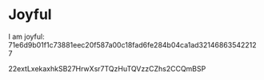 # Joyful

I am joyful: 71e6d9b01f1c73881eec20f587a00c18fad6fe284b04ca1ad321468635422127


22extLxekaxhkSB27HrwXsr7TQzHuTQVzzCZhs2CCQmBSP
